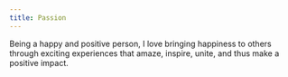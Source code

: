 ```yaml
---
title: Passion
---
```

Being a happy and positive person, I love bringing happiness to others through exciting experiences that amaze, inspire, unite, and thus make a positive impact.
